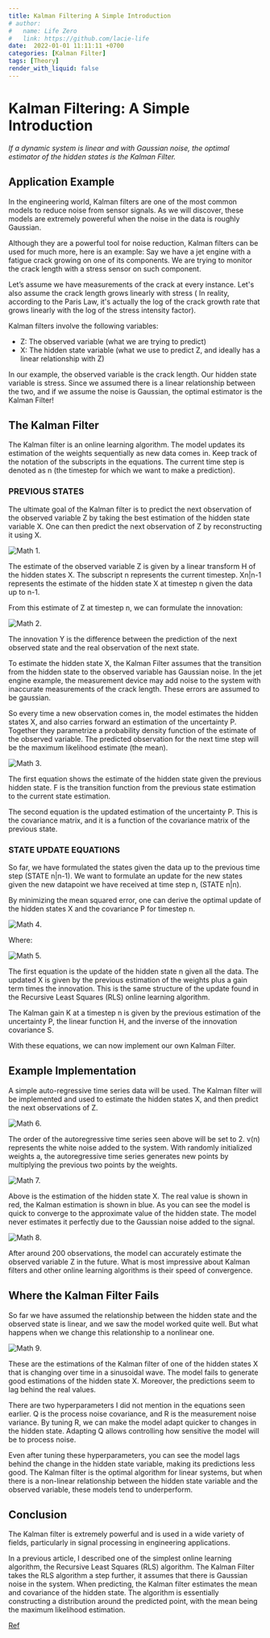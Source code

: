```yaml
---
title: Kalman Filtering A Simple Introduction
# author:
#   name: Life Zero
#   link: https://github.com/lacie-life
date:  2022-01-01 11:11:11 +0700
categories: [Kalman Filter]
tags: [Theory]
render_with_liquid: false
---
```


# Kalman Filtering: A Simple Introduction

*If a dynamic system is linear and with Gaussian noise, the optimal estimator of the hidden states is the Kalman Filter.*

## Application Example

In the engineering world, Kalman filters are one of the most common models to reduce noise from sensor signals. As we will discover, these models are extremely powereful when the noise in the data is roughly Gaussian.

Although they are a powerful tool for noise reduction, Kalman filters can be used for much more, here is an example:
Say we have a jet engine with a fatigue crack growing on one of its components. We are trying to monitor the crack length with a stress sensor on such component.
 
Let’s assume we have measurements of the crack at every instance. Let's also assume the crack length grows linearly with stress ( In reality, according to the Paris Law, it's actually the log of the crack growth rate that grows linearly with the log of the stress intensity factor).

Kalman filters involve the following variables:

- Z: The observed variable (what we are trying to predict)
- X: The hidden state variable (what we use to predict Z, and ideally has a linear relationship with Z)

In our example, the observed variable is the crack length. Our hidden state variable is stress. Since we assumed there is a linear relationship between the two, and if we assume the noise is Gaussian, the optimal estimator is the Kalman Filter!

## The Kalman Filter

The Kalman filter is an online learning algorithm. The model updates its estimation of the weights sequentially as new data comes in. Keep track of the notation of the subscripts in the equations. The current time step is denoted as n (the timestep for which we want to make a prediction).

### PREVIOUS STATES

The ultimate goal of the Kalman filter is to predict the next observation of the observed variable Z by taking the best estimation of the hidden state variable X. One can then predict the next observation of Z by reconstructing it using X.

![Math 1.](https://miro.medium.com/max/194/1*07Gj0Y86CNrVSWN7OhSedQ.png)

The estimate of the observed variable Z is given by a linear transform H of the hidden states X. The subscript n represents the current timestep. Xn|n-1 represents the estimate of the hidden state X at timestep n given the data up to n-1.

From this estimate of Z at timestep n, we can formulate the innovation:

![Math 2.](https://miro.medium.com/max/266/1*M1dyMTwT8s-PXNBhrSz_Fw.png)

The innovation Y is the difference between the prediction of the next observed state and the real observation of the next state.

To estimate the hidden state X, the Kalman Filter assumes that the transition from the hidden state to the observed variable has Gaussian noise. In the jet engine example, the measurement device may add noise to the system with inaccurate measurements of the crack length. These errors are assumed to be gaussian.

So every time a new observation comes in, the model estimates the hidden states X, and also carries forward an estimation of the uncertainty P. Together they parametrize a probability density function of the estimate of the observed variable. The predicted observation for the next time step will be the maximum likelihood estimate (the mean).

![Math 3.](https://miro.medium.com/max/330/1*JbYqO0olsrjm8FqqmXJZqQ.png)

The first equation shows the estimate of the hidden state given the previous hidden state. F is the transition function from the previous state estimation to the current state estimation.

The second equation is the updated estimation of the uncertainty P. This is the covariance matrix, and it is a function of the covariance matrix of the previous state.

### STATE UPDATE EQUATIONS

So far, we have formulated the states given the data up to the previous time step (STATE n|n-1). We want to formulate an update for the new states given the new datapoint we have received at time step n, (STATE n|n).

By minimizing the mean squared error, one can derive the optimal update of the hidden states X and the covariance P for timestep n.

![Math 4.](https://miro.medium.com/max/336/1*7Dgoh2hFY57IR0W_KYeXIg.png)

Where:

![Math 5.](https://miro.medium.com/max/265/1*hTVQaSisw6-2-F5P6dFjEg.png)

The first equation is the update of the hidden state n given all the data. The updated X is given by the previous estimation of the weights plus a gain term times the innovation. This is the same structure of the update found in the Recursive Least Squares (RLS) online learning algorithm.

The Kalman gain K at a timestep n is given by the previous estimation of the uncertainty P, the linear function H, and the inverse of the innovation covariance S.

With these equations, we can now implement our own Kalman Filter.

## Example Implementation

A simple auto-regressive time series data will be used. The Kalman filter will be implemented and used to estimate the hidden states X, and then predict the next observations of Z.

![Math 6.](https://miro.medium.com/max/363/1*oQ9dLbv0DlB02EU3azeaDQ.png)

The order of the autoregressive time series seen above will be set to 2. v(n) represents the white noise added to the system. With randomly initialized weights a, the autoregressive time series generates new points by multiplying the previous two points by the weights.

![Math 7.](https://miro.medium.com/max/700/1*kj-SFMyYP-tPMHMaqBiURQ.png)

Above is the estimation of the hidden state X. The real value is shown in red, the Kalman estimation is shown in blue. As you can see the model is quick to converge to the approximate value of the hidden state. The model never estimates it perfectly due to the Gaussian noise added to the signal.

![Math 8.](https://miro.medium.com/max/700/1*-hhrv_ai4ZJFuvt079meEA.png)

After around 200 observations, the model can accurately estimate the observed variable Z in the future. What is most impressive about Kalman filters and other online learning algorithms is their speed of convergence.

## Where the Kalman Filter Fails

So far we have assumed the relationship between the hidden state and the observed state is linear, and we saw the model worked quite well. But what happens when we change this relationship to a nonlinear one.

![Math 9.](https://miro.medium.com/max/700/1*eeu7WescwgB5JPkzFU4Riw.png)

These are the estimations of the Kalman filter of one of the hidden states X that is changing over time in a sinusoidal wave. The model fails to generate good estimations of the hidden state X. Moreover, the predictions seem to lag behind the real values.

There are two hyperparameters I did not mention in the equations seen earlier. Q is the process noise covariance, and R is the measurement noise variance. By tuning R, we can make the model adapt quicker to changes in the hidden state. Adapting Q allows controlling how sensitive the model will be to process noise.

Even after tuning these hyperparameters, you can see the model lags behind the change in the hidden state variable, making its predictions less good. The Kalman filter is the optimal algorithm for linear systems, but when there is a non-linear relationship between the hidden state variable and the observed variable, these models tend to underperform.

## Conclusion

The Kalman filter is extremely powerful and is used in a wide variety of fields, particularly in signal processing in engineering applications.

In a previous article, I described one of the simplest online learning algorithm, the Recursive Least Squares (RLS) algorithm. The Kalman Filter takes the RLS algorithm a step further, it assumes that there is Gaussian noise in the system. When predicting, the Kalman filter estimates the mean and covariance of the hidden state. The algorithm is essentially constructing a distribution around the predicted point, with the mean being the maximum likelihood estimation.

[Ref](https://towardsdatascience.com/kalman-filtering-a-simple-introduction-df9a84307add)

